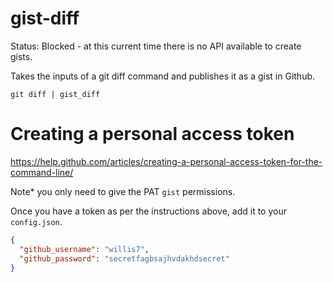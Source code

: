 # gist-diff

Status: Blocked - at this current time there is no API available to create gists.

Takes the inputs of a git diff command and publishes it as a gist in Github.

`git diff | gist_diff`

# Creating a personal access token

https://help.github.com/articles/creating-a-personal-access-token-for-the-command-line/

Note* you only need to give the PAT `gist` permissions.

Once you have a token as per the instructions above, add it to your `config.json`.

```json
{
  "github_username": "willis7",
  "github_password": "secretfagbsajhvdakhdsecret"
}

```